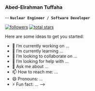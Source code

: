 ### Abed-Elrahman Tuffaha
--
**`Nuclear Engineer / Software Developer`**

  <p align="left"> 
    <a href="https://github.com/Xoltharius?tab=followers"> <img alt="followers" title="Follow me on Github" src=https://custom-icon-badges.demolab.com/github/followers/Xoltharius?color=236ad3&labelColor=1155ba&style=for-the-badge&logo=person-add&label=Follow&logoColor=white"/></a>
    <a href="https://github.com/Xoltharius?tab=repositories&sort=stargazers"> <img alt="total stars" title="Total stars on Github" src="https://custom-icon-badges.demolab.com/github/stars/Xoltharius?color=55960c&style=for-the-badge&labelColor=488207&logo=star"/></a>
  </p>

Here are some ideas to get you started:

- 🔭 I’m currently working on ...
- 🌱 I’m currently learning ...
- 👯 I’m looking to collaborate on ...
- 🤔 I’m looking for help with ...
- 💬 Ask me about ...
- 📫 How to reach me: ...
- 😄 Pronouns: ...
- ⚡ Fun fact: ...
-->
